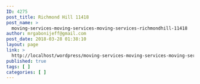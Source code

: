 ```yaml
---
ID: 4275
post_title: Richmond Hill 11418
post_name: >
  moving-services-moving-services-moving-services-richmondhill-11418
author: mrgabonijeff@gmail.com
post_date: 2018-03-28 01:38:10
layout: page
link: >
  http://localhost/wordpress/moving-services-moving-services-moving-services-richmondhill-11418/
published: true
tags: [ ]
categories: [ ]
---
```

